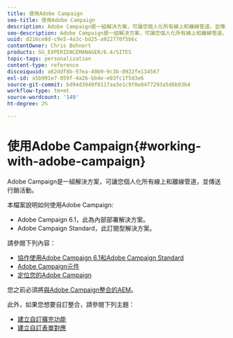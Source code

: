 ```yaml
---
title: 使用Adobe Campaign
seo-title: 使用Adobe Campaign
description: Adobe Campaign是一組解決方案，可讓您個人化所有線上和離線管道，並傳送行銷活動。
seo-description: Adobe Campaign是一組解決方案，可讓您個人化所有線上和離線管道，並傳送行銷活動。
uuid: d216ce8d-c9e5-4a3c-bd25-a922770f5b6c
contentOwner: Chris Bohnert
products: SG_EXPERIENCEMANAGER/6.4/SITES
topic-tags: personalization
content-type: reference
discoiquuid: a62ddf8b-97ea-40b9-9c3b-0922fe134567
exl-id: a5b991e7-059f-4a26-bb4e-e03fc1f5d3e6
source-git-commit: bd94d3949f0117aa3e1c9f0e84f7293a5d6b03b4
workflow-type: tm+mt
source-wordcount: '149'
ht-degree: 2%

---
```


# 使用Adobe Campaign{#working-with-adobe-campaign}

Adobe Campaign是一組解決方案，可讓您個人化所有線上和離線管道，並傳送行銷活動。

本檔案說明如何使用Adobe Campaign:

* Adobe Campaign 6.1，此為內部部署解決方案。
* Adobe Campaign Standard，此訂閱型解決方案。

請參閱下列內容：

* [協作使用Adobe Campaign 6.1和Adobe Campaign Standard](/help/sites-classic-ui-authoring/classic-personalization-ac-campaign.md)
* [Adobe Campaign元件](/help/sites-classic-ui-authoring/classic-personalization-ac-components.md)
* [定位您的Adobe Campaign](/help/sites-classic-ui-authoring/classic-personalization-ac-target.md)

您之前必須將[與Adobe Campaign整合的AEM](/help/sites-administering/campaign.md)。

此外，如果您想要自訂整合，請參閱下列主題：

* [建立自訂擴充功能](/help/sites-developing/extending-campaign-extensions.md)
* [建立自訂表單對應](/help/sites-developing/extending-campaign-form-mapping.md)
